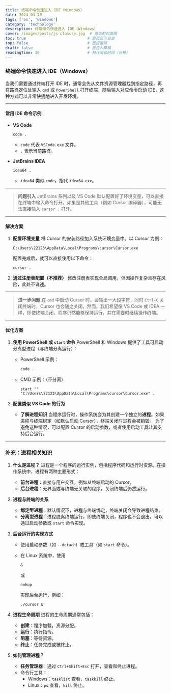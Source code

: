 ```yaml
---
title: 终端命令快速进入 IDE（Windows）
date: 2024-03-20
tags: ['os', 'windows']
category: 'technology'
description: 终端命令快速进入 IDE（Windows）
cover: /images/posts/js-closure.jpg  # 可选的封面图
toc: true                           # 是否显示目录
top: false                          # 是否置顶
draft: false                        # 是否为草稿
readingTime: 10                     # 预计阅读时间（分钟）
---
```


### 终端命令快速进入 IDE（Windows）

当我们需要通过终端打开 IDE 时，通常会先从文件资源管理器找到指定路径，再在路径定位处输入 `cmd` 或 `PowerShell` 打开终端，随后输入对应命令启动 IDE，这种方式可以非常快捷地进入开发环境。

------

#### 常用 IDE 命令示例

- **VS Code**

  ```shell
  code .
  ```

  - `code` 代表 `VSCode.exe` 文件。
  - `.` 表示当前路径。

- **JetBrains IDEA**

  ```shell
  idea64 .
  ```

  - `idea64` 类似 `code`，指代 `idea64.exe`。

------

> **问题引入**
> JetBrains 系列以及 VS Code 默认配置好了环境变量，可以直接在终端中输入命令打开。如果是其他工具（例如 Cursor 编译器），可能无法直接输入 `cursor .` 打开。

------

#### **解决方案**

1. **配置环境变量**
   将 Cursor 的安装路径加入系统环境变量中。以 Cursor 为例：

   ```plaintext
   C:\Users\22123\AppData\Local\Programs\cursor\Cursor.exe
   ```

   配置完成后，就可以直接使用以下命令：

   ```shell
   cursor .
   ```

2. **通过注册表配置（不推荐）**
   修改注册表实现全局调用，但因操作复杂且存在风险，此处不详述。

------

> **进一步问题**
> 在 `cmd` 中启动 Cursor 时，会输出一大段字符，同时 `Ctrl+C` 关闭终端时，Cursor 也会随之关闭。然而，我们希望像 VS Code 或 IDEA 一样，即使终端关闭，程序仍然能够保持运行，并在需要时继续操作终端。

------

#### **优化方案**

1. **使用 PowerShell 或 `start` 命令**
   PowerShell 和 Windows 提供了工具可启动分离型进程（与终端分离运行）：

   - PowerShell 示例：

     ```powershell
     code .
     ```

   - CMD 示例：（不分离）

     ```shell
     start "" "C:\Users\22123\AppData\Local\Programs\cursor\Cursor.exe" .
     ```

2. **配置类似 VS Code 的行为**

   - **了解进程知识**
     当程序运行时，操作系统会为其创建一个独立的**进程**。如果进程与终端绑定（如默认启动 Cursor），终端关闭时进程会被销毁。
     为了避免这种情况，可以配置 Cursor 的启动参数，或者使用启动工具让其支持后台运行。

------

### 补充：进程相关知识

1. **什么是进程？**
   进程是一个程序的运行实例，包括程序代码和运行时资源。在操作系统中，进程有两种主要形式：

   - **前台进程**：直接与用户交互，例如从终端启动的 Cursor。
   - **后台进程**：无界面或与终端无关联的程序，关闭终端后仍然运行。

2. **进程与终端的关系**

   - **绑定型进程**：默认情况下，进程与终端绑定，终端关闭会导致进程结束。
   - **分离型进程**：进程脱离终端运行，即使终端关闭，程序也不会退出。可以通过启动参数或 `start` 命令实现。

3. **后台运行的实现方式**

   - 使用启动参数（如 `--detach`）或工具（如 `start` 命令）。

   - 在 Linux 系统中，使用 

     ```
     &
     ```

      或 

     ```
     nohup
     ```

      实现后台运行，例如：

     ```shell
     ./cursor &
     ```

4. **进程生命周期**
   进程的生命周期通常包括：

   - **创建**：程序加载，资源分配。
   - **运行**：执行指令。
   - **阻塞**：等待资源。
   - **终止**：任务完成或被终止。

5. **如何管理进程？**

   - **任务管理器**：通过 `Ctrl+Shift+Esc` 打开，查看和终止进程。
   - 命令行工具：
     - Windows：`tasklist` 查看，`taskkill` 终止。
     - Linux：`ps` 查看，`kill` 终止。